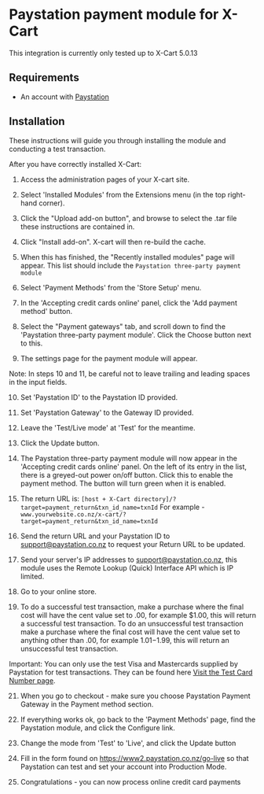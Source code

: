 # Paystation payment module for X-Cart

This integration is currently only tested up to X-Cart 5.0.13

## Requirements
* An account with [Paystation](https://www2.paystation.co.nz/)

## Installation

These instructions will guide you through installing the module and conducting a test transaction.

After you have correctly installed X-Cart:

1. Access the administration pages of your X-cart site.

2. Select 'Installed Modules' from the Extensions menu (in the top right-hand corner).

3. Click the "Upload add-on button", and browse to select the .tar file these instructions are contained in.

4. Click "Install add-on". X-cart will then re-build the cache.

5. When this has finished, the "Recently installed modules" page will appear. This list should include the `Paystation three-party payment module`

6. Select 'Payment Methods' from the 'Store Setup' menu.

7. In the 'Accepting credit cards online' panel, click the 'Add payment method' button.

8. Select the "Payment gateways" tab, and scroll down to find the 'Paystation three-party payment module'. Click the Choose button next to this.

9. The settings page for the payment module will appear.

Note: In steps 10 and 11, be careful not to leave trailing and leading spaces in the input fields.

10. Set 'Paystation ID' to the Paystation ID provided.

11. Set 'Paystation Gateway' to the Gateway ID provided.

12. Leave the 'Test/Live mode' at 'Test' for the meantime.

13. Click the Update button.

14. The Paystation three-party payment module will now appear in the
'Accepting credit cards online' panel. On the left of its entry in the list,
there is a greyed-out power on/off button. Click this to enable the payment
method. The button will turn green when it is enabled.

15. The return URL is: `[host + X-Cart directory]/?target=payment_return&txn_id_name=txnId` For example - `www.yourwebsite.co.nz/x-cart/?target=payment_return&txn_id_name=txnId`

17. Send the return URL and your Paystation ID to support@paystation.co.nz to request your Return URL to be updated.

18. Send your server's IP addresses to support@paystation.co.nz, this module uses the Remote Lookup (Quick) Interface API which is IP limited.

19. Go to your online store.

20. To do a successful test transaction, make a purchase where the final
cost will have the cent value set to .00, for example $1.00, this will
return a successful test transaction. To do an unsuccessful test transaction
make a purchase where the final cost will have the cent value set to
anything other than .00, for example $1.01-$1.99, this will return an
unsuccessful test transaction.

Important: You can only use the test Visa and Mastercards supplied by Paystation for test transactions. They can be found here [Visit the Test Card Number page](https://www2.paystation.co.nz/developers/test-cards/).

21. When you go to checkout - make sure you choose Paystation Payment Gateway in the Payment method section.

22. If everything works ok, go back to the 'Payment Methods' page, find the Paystation module, and click the Configure link.

23. Change the mode from 'Test' to 'Live', and click the Update button

24. Fill in the form found on https://www2.paystation.co.nz/go-live so that Paystation can test and set your account into Production Mode.

25. Congratulations - you can now process online credit card payments
